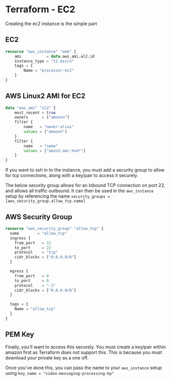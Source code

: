# Terraform - EC2

Creating the ec2 instance is the simple part

## EC2
```terraform
resource "aws_instance" "web" {
    ami           = data.aws_ami.al2.id
    instance_type = "t2.micro"
    tags = {
        Name = "processor-ec2"
    }
}
```

## AWS Linux2 AMI for EC2
```terraform
data "aws_ami" "al2" {
    most_recent = true
    owners      = ["amazon"]
    filter {
        name   = "owner-alias"
        values = ["amazon"]
    }
    filter {
        name   = "name"
        values = ["amzn2-ami-hvm*"]
    }
}
```

If you want to ssh in to the instance, you must add a security group to allow for tcp connections, along with a key/pair to access it securely.

The below security group allows for an inbound TCP connection on port 22, and allows all traffic outbound. It can then be used in the `aws_instance` setup by referencing the name `security_groups = [aws_security_group.allow_tcp.name]`

## AWS Security Group
```terraform
resource "aws_security_group" "allow_tcp" {
  name        = "allow_tcp"
  ingress {
    from_port   = 22
    to_port     = 22
    protocol    = "tcp"
    cidr_blocks = ["0.0.0.0/0"]
  }

  egress {
    from_port   = 0
    to_port     = 0
    protocol    = "-1"
    cidr_blocks = ["0.0.0.0/0"]
  }

  tags = {
    Name = "allow_tcp"
  }
}
```

## PEM Key
Finally, you'll want to access this securely. You must create a key/pair within amazon first as Terraform does not support this. This is because you must download your private key as a one off.

Once you've done this, you can pass the name to your `aws_instance` setup using `key_name = "video-messaging-processing-kp"`

